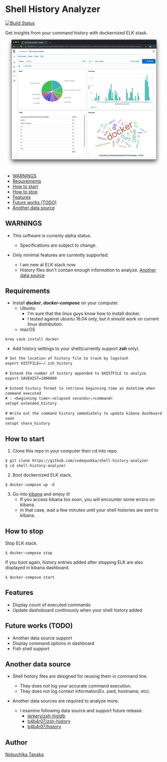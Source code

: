 # Shell History Analyzer
[![Build Status](https://travis-ci.org/codequokka/shell-history-analyzer.svg?branch=master)](https://travis-ci.org/codequokka/shell-history-analyzer)

Get insights from your command history with dockernized ELK stask.
![dashboard](/docs/images/dashboard.png)

- [WARNINGS](#warnings)
- [Requirements](#requirements)
- [How to start](#how-to-start)
- [How to stop](#how-to-stop)
- [Features](#features)
- [Future works (TODO)](#future-works-todo)
- [Another data source](#another-data-source)

## WARNINGS

- This software is currenly alpha status.
  - Specifications are subject to change.

- Only minimal features are currently supported.
  - I am new at ELK stack now.
  - History files don't contain enough information to analyze.
    [Another data source](#another-data-source)

## Requirements

- Install ___docker___, ___docker-compose___ on your computer.
  - Ubuntu
    - I'm sure that the linux guys know how to install docker.
    - I tested against ubuntu 16.04 only,
      but it should work on current linux distribution.
  - macOS
```
brew cask install docker
```

- Add history settings to your shell(currently support ___zsh___ only).
```zsh:~/.zshrc
# Set the location of history file to track by logstash
export HISTFILE=~/.zsh_history

# Extend the number of history appended to $HISTFILE to analyze
export SAVEHIST=1000000

# Extend history format to retrieve beginning time as datetime when command executed
# : <beginning time>:<elapsed seconds>;<command>
setopt extended_history

# Write out the command history immediately to update kibana dashboard soon
setopt share_history
```

## How to start

1. Clone this repo in your computer then cd into repo.
```
$ git clone https://github.com/codequokka/shell-history-analyzer
$ cd shell-history-analyzer
```

2. Boot dockernized ELK stack.
```
$ docker-compose up -d
```

3. Go into [kibana](http://127.0.0.1:5601) and emjoy it!
    - If you access kibana too soon, you will encounter some errors on kibana.
    - In that case, wait a few minutes until your shell histories are sent to kibana.

## How to stop

Stop ELK stack.
```
$ docker-compose stop
```

If you boot again, history entries added after stopping ELK
are also displayed in kibana dashboard.
```
$ docker-compose start
```

## Features

- Display count of executed commands
- Update dashoboard continously when your shell history added

## Future works (TODO)

- Another data source support
- Display command options in dashboard
- Fish shell support

## Another data source

- Shell history files are designed for reusing them in command line.
  - They does not log your accurate command execution.
  - They does not log context informaton(Ex. pwd, hostname, etc).

- Another data sources are required to analyze more.
  - I examine following data source and support future release.
    - [larkery/zsh-histdb](https://github.com/larkery/zsh-histdb)
    - [b4b4r07/zsh-history](https://github.com/b4b4r07/zsh-history)
    - [b4b4r07/history](https://github.com/b4b4r07/history)

## Author

[Nobuchika Tanaka](https://github.com/codequokka)
